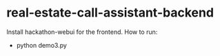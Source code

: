# real-estate-call-assistant-backend
Install hackathon-webui for the frontend.
How to run:
- python demo3.py
